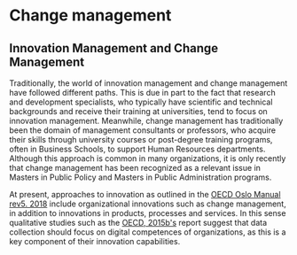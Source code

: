 # Change management

## Innovation Management and Change Management

Traditionally, the world of innovation management and change management have followed different paths. This is due in part to the fact that research and development specialists, who typically have scientific and technical backgrounds and receive their training at universities, tend to focus on innovation management. Meanwhile, change management has traditionally been the domain of management consultants or professors, who acquire their skills through university courses or post-degree training programs, often in Business Schools, to support Human Resources departments. Although this approach is common in many organizations, it is only recently that change management has been recognized as a relevant issue in Masters in Public Policy and Masters in Public Administration programs.

At present, approaches to innovation as outlined in the [OECD Oslo Manual rev5. 2018](https://doi.org/10.1787/9789264304604-en) include organizational innovations such as change management, in addition to innovations in products, processes and services. In this sense qualitative studies such as the [OECD, 2015b's](https://doi.org/10.1787/9789264239012-en) report suggest that data collection should focus on digital competences of organizations, as this is a key component of their innovation capabilities.
